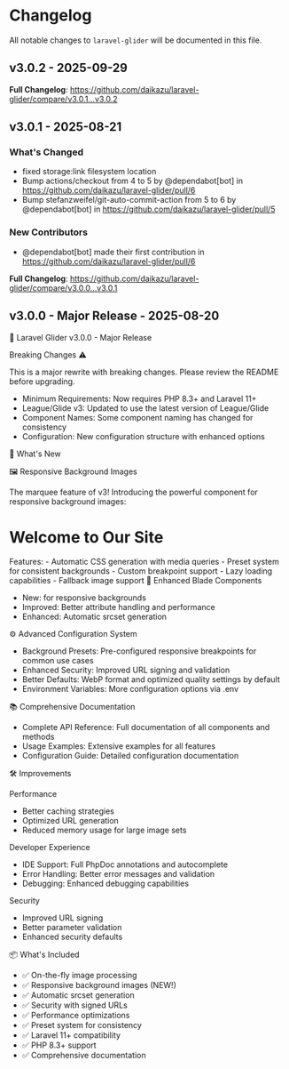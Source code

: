 # Changelog

All notable changes to `laravel-glider` will be documented in this file.

## v3.0.2 - 2025-09-29

**Full Changelog**: https://github.com/daikazu/laravel-glider/compare/v3.0.1...v3.0.2

## v3.0.1 - 2025-08-21

### What's Changed

* fixed storage:link filesystem location
* Bump actions/checkout from 4 to 5 by @dependabot[bot] in https://github.com/daikazu/laravel-glider/pull/6
* Bump stefanzweifel/git-auto-commit-action from 5 to 6 by @dependabot[bot] in https://github.com/daikazu/laravel-glider/pull/5

### New Contributors

* @dependabot[bot] made their first contribution in https://github.com/daikazu/laravel-glider/pull/6

**Full Changelog**: https://github.com/daikazu/laravel-glider/compare/v3.0.0...v3.0.1

## v3.0.0 - Major Release - 2025-08-20

🚀 Laravel Glider v3.0.0 - Major Release

Breaking Changes ⚠️

This is a major rewrite with breaking changes. Please review the README before upgrading.

- Minimum Requirements: Now requires PHP 8.3+ and Laravel 11+
- League/Glide v3: Updated to use the latest version of League/Glide
- Component Names: Some component naming has changed for consistency
- Configuration: New configuration structure with enhanced options

🎉 What's New

🖼️ Responsive Background Images

The marquee feature of v3! Introducing the powerful <x-glide-bg-responsive> component for responsive background images:

  <x-glide-bg-responsive src="hero.jpg" preset="hero" class="hero-section">
      <div class="hero-content">
          <h1>Welcome to Our Site</h1>
      </div>
  </x-glide-bg-responsive>
Features:
- Automatic CSS generation with media queries
- Preset system for consistent backgrounds
- Custom breakpoint support
- Lazy loading capabilities
- Fallback image support
🎨 Enhanced Blade Components

- New: <x-glide-bg-responsive> for responsive backgrounds
- Improved: Better attribute handling and performance
- Enhanced: Automatic srcset generation

⚙️ Advanced Configuration System

- Background Presets: Pre-configured responsive breakpoints for common use cases
- Enhanced Security: Improved URL signing and validation
- Better Defaults: WebP format and optimized quality settings by default
- Environment Variables: More configuration options via .env

📚 Comprehensive Documentation

- Complete API Reference: Full documentation of all components and methods
- Usage Examples: Extensive examples for all features
- Configuration Guide: Detailed configuration documentation

🛠️ Improvements

Performance

- Better caching strategies
- Optimized URL generation
- Reduced memory usage for large image sets

Developer Experience

- IDE Support: Full PhpDoc annotations and autocomplete
- Error Handling: Better error messages and validation
- Debugging: Enhanced debugging capabilities

Security

- Improved URL signing
- Better parameter validation
- Enhanced security defaults

📦 What's Included

- ✅ On-the-fly image processing
- ✅ Responsive background images (NEW!)
- ✅ Automatic srcset generation
- ✅ Security with signed URLs
- ✅ Performance optimizations
- ✅ Preset system for consistency
- ✅ Laravel 11+ compatibility
- ✅ PHP 8.3+ support
- ✅ Comprehensive documentation
